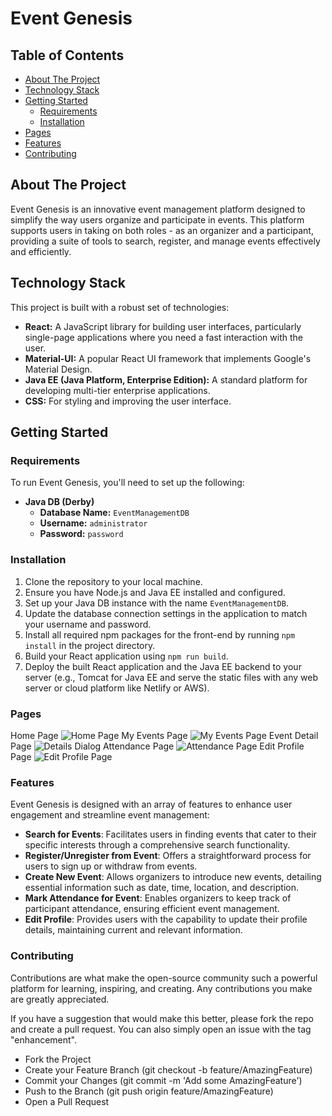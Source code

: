 # Event Genesis

## Table of Contents

- [About The Project](#about-the-project)
- [Technology Stack](#technology-stack)
- [Getting Started](#getting-started)
  - [Requirements](#requirements)
  - [Installation](#installation)
- [Pages](#pages)
- [Features](#features)
- [Contributing](#contributing)

## About The Project

Event Genesis is an innovative event management platform designed to simplify the way users organize and participate in events. This platform supports users in taking on both roles - as an organizer and a participant, providing a suite of tools to search, register, and manage events effectively and efficiently.

## Technology Stack

This project is built with a robust set of technologies:

- **React:** A JavaScript library for building user interfaces, particularly single-page applications where you need a fast interaction with the user.
- **Material-UI:** A popular React UI framework that implements Google's Material Design.
- **Java EE (Java Platform, Enterprise Edition):** A standard platform for developing multi-tier enterprise applications.
- **CSS:** For styling and improving the user interface.

## Getting Started

### Requirements

To run Event Genesis, you'll need to set up the following:

- **Java DB (Derby)**
  - **Database Name:** `EventManagementDB`
  - **Username:** `administrator`
  - **Password:** `password`

### Installation

1. Clone the repository to your local machine.
2. Ensure you have Node.js and Java EE installed and configured.
3. Set up your Java DB instance with the name `EventManagementDB`.
4. Update the database connection settings in the application to match your username and password.
5. Install all required npm packages for the front-end by running `npm install` in the project directory.
6. Build your React application using `npm run build`.
7. Deploy the built React application and the Java EE backend to your server (e.g., Tomcat for Java EE and serve the static files with any web server or cloud platform like Netlify or AWS).

### Pages

Home Page
![Home Page](https://github.com/ryantangmj/Event-Management-System-React/assets/110431837/ec348461-aac7-4c3f-af68-e85cd07a3641)
My Events Page
![My Events Page](https://github.com/ryantangmj/Event-Management-System-React/assets/110431837/9ffc56cb-ec7e-40e7-a162-e26a08eae676)
Event Detail Page
![Details Dialog](https://github.com/ryantangmj/Event-Management-System-React/assets/110431837/dc0ee0e9-eb38-46fb-91ae-93179b1d0ae3)
Attendance Page
![Attendance Page](https://github.com/ryantangmj/Event-Management-System-React/assets/110431837/3b298a39-209a-4ee2-94c0-1293a59e6541)
Edit Profile Page
![Edit Profile Page](https://github.com/ryantangmj/Event-Management-System-React/assets/110431837/b1cae731-d56f-481f-9314-70038f4e8a43)
### Features

Event Genesis is designed with an array of features to enhance user engagement and streamline event management:

- **Search for Events**: Facilitates users in finding events that cater to their specific interests through a comprehensive search functionality.
- **Register/Unregister from Event**: Offers a straightforward process for users to sign up or withdraw from events.
- **Create New Event**: Allows organizers to introduce new events, detailing essential information such as date, time, location, and description.
- **Mark Attendance for Event**: Enables organizers to keep track of participant attendance, ensuring efficient event management.
- **Edit Profile**: Provides users with the capability to update their profile details, maintaining current and relevant information.

### Contributing

Contributions are what make the open-source community such a powerful platform for learning, inspiring, and creating. Any contributions you make are greatly appreciated.

If you have a suggestion that would make this better, please fork the repo and create a pull request. You can also simply open an issue with the tag "enhancement".

- Fork the Project
- Create your Feature Branch (git checkout -b feature/AmazingFeature)
- Commit your Changes (git commit -m 'Add some AmazingFeature')
- Push to the Branch (git push origin feature/AmazingFeature)
- Open a Pull Request

